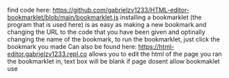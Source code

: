 find code here: https://github.com/gabrielzv1233/HTML-editor-bookmarklet/blob/main/bookmarklet.js
installing a bookmarklet (the program that is used here) is as easy as making a new bookmark and changing the URL to the code that you have been given and optinally changing the name of the bookmark, to run the bookmarklet, just click the bookmark you made Can also be found here: https://html-editor.gabrielzv1233.repl.co allows you to edit the html of the page you ran the bookmarklet in, text box will be blank if page dosent allow bookmaklet use
